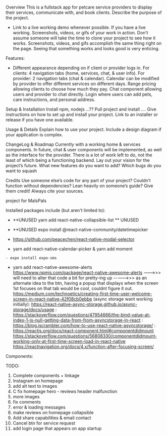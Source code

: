 Overview
This is a fullstack app for petcare service providers to display their services, communicate with, and book clients. 
Describe the purpose of the project.
- Link to a live working demo whenever possible. If you have a live working. Screenshots, videos, or gifs of your work in action. Don’t assume someone will take the time to clone your project to see how it works. Screenshots, videos, and gifs accomplish the same thing right on the page. Seeing that something works and looks good is very enticing.

Features:
- Different appearance depending on if client or provider logs in.
    For clients: 4 navigation tabs (home, services, chat, & user info).
    For provider: 2 navigation tabs (chat & calendar).
Calendar can be modified by provider to offer different services on different days.
Range pricing allowing clients to choose how much they pay.
Chat component allowing users and provider to chat directly.
Login where users can add pets, care instructions, and personal address.

Setup & Installation
Install npm, nodejs ...??
Pull project and install .... <??>
Give instructions on how to set up and install your project.
Link to an installer or release if you have one available.


Usage & Details
Explain how to use your project.
Include a design diagram if your application is complex.


ChangeLog & Roadmap
Currently with a working home & services components.
In future, chat & user components will be implemented, as well as the interface for the provider. There is a lot of work left to do, not the least of which being a functioning backend.
Lay out your vision for the project’s future. What new features do you want to add? Which bugs do you want to squash


Credits
Use someone else’s code for any part of your project? Couldn’t function without dependencies? Lean heavily on someone’s guide? Give them credit! Always cite your sources.





project for MalsPals

Installed packages include (but aren't limited to):
- **UNUSED yarn add react-native-collapsible-list ** UNUSED   
- **UNUSED expo install @react-native-community/datetimepicker

- https://github.com/peacechen/react-native-modal-selector
- yarn add react-native-calendar-picker & yarn add moment
<!-- - yarn add lottie-react-native ??? but this doesnt work??? idgi -->
    - expo install expo-sms
- yarn add react-native-awesome-alerts https://www.npmjs.com/package/react-native-awesome-alerts
--->>> will need to alter that code a bit for pretty-ing up
----->>> as an alternate idea to the btn, having a popup that displays when the screen 1st focuses on that tab would be cool, couldnt figure it out.
    https://medium.com/technoetics/creating-first-time-user-welcome-screen-in-react-native-42f08cb0ebbe (async storage want working initially): https://react-native-async-storage.github.io/async-storage/docs/usage : https://stackoverflow.com/questions/47954666/the-bind-value-at-index-1-is-null-getting-data-from-from-asyncstorage-in-react : https://blog.jscrambler.com/how-to-use-react-native-asyncstorage/ : 
    https://reactjs.org/docs/react-component.html#componentdidmount
    https://stackoverflow.com/questions/56808330/componentdidmount-working-only-at-first-time-screen-load-in-react-native
    https://reactnavigation.org/docs/4.x/function-after-focusing-screen/



Components:

TODO:
1. Complete components + linkage
2. Instagram on homepage
3. add alt text to images
4. C         fix homepage hero - reviews header malfunction
5. more images
6. fix comments
7. error & loading messages
8. make reviews on homepage collapsible
9. Add share capabilities & email contact
10. Cancel btn for service request
11. add login page that appears on app startup